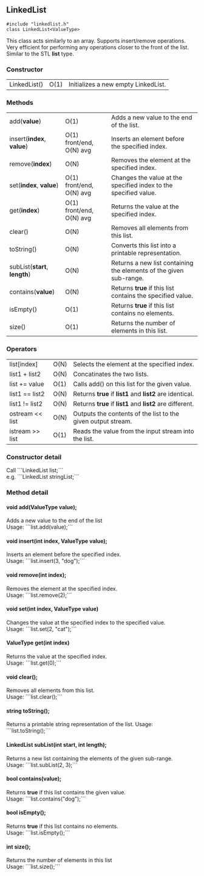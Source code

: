 <h2>LinkedList</h2>

```#include "linkedlist.h"```<br>
```class LinkedList<ValueType>```<br>
<p>This class acts similarly to an array. Supports insert/remove operations. Very efficient for performing any operations closer to the front of the list. Similar to the STL <b>list</b> type.</p>

<h3>Constructor</h3>
<table>
<tr>
  <td>LinkedList()</td>
  <td>O(1)</td>
  <td>Initializes a new empty LinkedList. </td>
</tr>
</table>

<h3>Methods</h3>
<table>
<tr>
  <td>add(<b>value</b>)</td>
  <td>O(1)</td>
  <td>Adds a new value to the end of the list.</td>
</tr>
<tr>
  <td>insert(<b>index</b>, <b>value</b>)</td>
  <td>O(1) front/end, O(N) avg</td>
  <td>Inserts an element before the specified index.</td>
</tr>
<tr>
  <td>remove(<b>index</b>)</td>
  <td>O(N)</td>
  <td>Removes the element at the specified index.</td>
</tr>
<tr>
  <td>set(<b>index</b>, <b>value</b>)</td>
  <td>O(1) front/end, O(N) avg</td>
  <td>Changes the value at the specified index to the specified value.</td>
</tr>
<tr>
  <td>get(<b>index</b>)</td>
  <td>O(1) front/end, O(N) avg</td>
  <td>Returns the value at the specified index.</td>
</tr>
<tr>
  <td>clear()</td>
  <td>O(N)</td>
  <td>Removes all elements from this list.</td>
</tr>
<tr>
  <td>toString()</td>
  <td>O(N)</td>
  <td>Converts this list into a printable representation.</td>
</tr>
<tr>
  <td>subList(<b>start</b>, <b>length</b>)</td>
  <td>O(N)</td>
  <td>Returns a new list containing the elements of the given sub-range.</td>
</tr>
<tr>
  <td>contains(<b>value</b>)</td>
  <td>O(N)</td>
  <td>Returns <b>true</b> if this list contains the specified value.</td>
</tr>
<tr>
  <td>isEmpty()</td>
  <td>O(1)</td>
  <td>Returns <b>true</b> if this list contains no elements.
</tr>
<tr>
  <td>size()</td>
  <td>O(1)</td>
  <td>Returns the number of elements in this list.</td>
</tr>
</table>
<h3>Operators</h3>
<table>
<tr>
  <td>list[index]</td>
  <td>O(N)</td>
  <td>Selects the element at the specified index.</td>
</tr>
<tr>
  <td>list1 + list2</td>
  <td>O(N)</td>
  <td>Concatinates the two lists.</td>
</tr>
<tr>
  <td>list += value</td>
  <td>O(1)</td>
  <td>Calls add() on this list for the given value.</td>
</tr>
<tr>
  <td>list1 == list2</td>
  <td>O(N)</td>
  <td>Returns <b>true</b> if <b>list1</b> and <b>list2</b> are identical.</td>
</tr>
<tr>
  <td>list1 != list2</td>
  <td>O(N)</td>
  <td>Returns <b>true</b> if <b>list1</b> and <b>list2</b> are different.</b>
</tr>
<tr>
  <td>ostream << list</td>
  <td>O(N)</td>
  <td>Outputs the contents of the list to the given output stream.</td>
</tr>
<tr>
  <td>istream >> list</td>
  <td>O(1)</td>
  <td>Reads the value from the input stream into the list.</td>
</tr>
</table>

<h3>Constructor detail</h3>
Call ```LinkedList<ValueType> list;```<br>
e.g. ```LinkedList<string> stringList;```

<h3>Method detail</h3>
<h4>void add(ValueType value);</h4>
Adds a new value to the end of the list<br>
Usage: ```list.add(value);```
<h4>void insert(int index, ValueType value);</h4>
Inserts an element before the specified index.<br>
Usage: ```list.insert(3, "dog");```
<h4>void remove(int index);</h4>
Removes the element at the specified index.<br>
Usage: ```list.remove(2);```
<h4>void set(int index, ValueType value)</h4>
Changes the value at the specified index to the specified value.<br>
Usage: ```list.set(2, "cat");```
<h4>ValueType get(int index)</h4>
Returns the value at the specified index.<br>
Usage: ```list.get(0);```
<h4>void clear();</h4>
Removes all elements from this list.<br>
Usage: ```list.clear();```
<h4>string toString();</h4>
Returns a printable string representation of the list.
Usage: ```list.toString();```
<h4>LinkedList<ValueType> subList(int start, int length);</h4>
Returns a new list containing the elements of the given sub-range.<br>
Usage: ```list.subList(2, 3);```
<h4>bool contains(value);</h4>
Returns <b>true</b> if this list contains the given value.<br>
Usage: ```list.contains("dog");```
<h4>bool isEmpty();</h4>
Returns <b>true</b> if this list contains no elements.<br>
Usage: ```list.isEmpty();```
<h4>int size();</h4>
Returns the number of elements in this list<br>
Usage: ```list.size();```